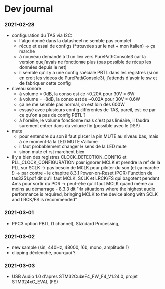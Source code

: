 # Dev journal

### 2021-02-28
- configuration du TAS via I2C:
    - l'algo donné dans la datasheet ne semble pas complet
    - récup et essai de configs (*trouvées sur le net + mon italien)
        -> ça marche
    - à nouveau demandé à tI un lien vers PurePathConsole3 car la version quej'avais ne fonctionne plus (pas possible de récup les données depuis le net)
   - il semble qu'il y a une config spéciale PBTL dans les registres (si on en croit les videos de PurePathConsole3), j'attends d'avoir le sw et de fabriquer cette config
- niveau sonore
    - à volume = 0dB, la conso est de ~0.20A pour 30V = 6W
    - à volume = -8dB, la conso est de ~0.02A pour 30V = 0.6W
    - ça ne me semble pas normal, on est loin des 600W
    - essayé avec plusieurs config différentes de TAS, pareil, est-ce par ce qu'on a pas de config PBTL ?
    - à l'oreille, le volume fonctionne mais c'est pas linéaire, il faudra surement entrer dans du volume fin (possible avec le DSP)
- mute
    - pour entendre du son il faut placer la pin MUTE au niveau bas, mais à ce moment-là la LED MUTE s'allume
    - il faut probablement changer le sens de la LED mute
    - sinon mute et rst marchent bien
- il y a bien des registres CLOCK_DETECTION_CONFIG et PLL_CLOCK_CONFIGURATION pour ignorer MCLK et prendre la ref de la PLL sur SCLK
    -> pas besoin de MCLK pour piloter du son (et ça marche !)
    -> par contre
        - le chapitre 8.3.1 Power-on-Reset (POR) Function de tas3251.pdf dit qu'il faut MCLK, SCLK et LRCK/FS qui bagotent pendant 4ms pour sortir du POR
            -> peut-être qu'il faut MCLK quand même au moins au démarrage
        - 8.3.3 dit ":In situations where the highest audio performance is required, bringing MCLK to the device along with SCLK and LRCK/FS is recommended"

### 2021-03-01
- PPC3 option PBTL (1 channel), Standard Processing, 

### 2021-03-02
- new sample (sin, 440Hz, 48000, 16b, mono, amplitude 1)
- clipping déclenché, pourquoi ?

### 2021-03-03
- USB Audio 1.0 d'après STM32CubeF4_FW_F4_V1.24.0, projet STM324xG_EVAL (FS)

